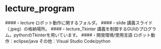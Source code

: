 # lecture_program
####・lecture
ロボット動作に関するフォルダ。
####・slide
講義スライド（.jpeg）の格納場所。
####・lecture_Tkinter
講義を制御するGUIのプログラム。pythonのTkinterを用いています。
####・開発環境/使用言語
ロボット動作：eclipse/java
その他：Visual Studio Code/python
